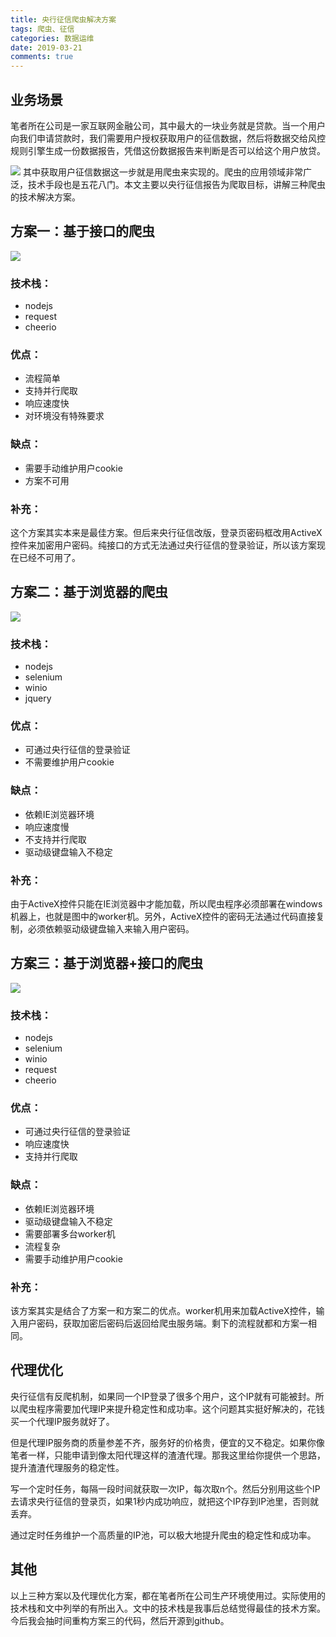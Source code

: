 ```yaml
---
title: 央行征信爬虫解决方案
tags: 爬虫、征信
categories: 数据运维
date: 2019-03-21
comments: true
---
```


## 业务场景

笔者所在公司是一家互联网金融公司，其中最大的一块业务就是贷款。当一个用户向我们申请贷款时，我们需要用户授权获取用户的征信数据，然后将数据交给风控规则引擎生成一份数据报告，凭借这份数据报告来判断是否可以给这个用户放贷。
<!-- more -->
![](https://drafish.github.io/static-files/imgs/entirety.png)
其中获取用户征信数据这一步就是用爬虫来实现的。爬虫的应用领域非常广泛，技术手段也是五花八门。本文主要以央行征信报告为爬取目标，讲解三种爬虫的技术解决方案。

## 方案一：基于接口的爬虫
![](https://drafish.github.io/static-files/imgs/api_crawler.png)
### 技术栈：
* nodejs
* request
* cheerio

### 优点：
* 流程简单
* 支持并行爬取
* 响应速度快
* 对环境没有特殊要求

### 缺点：
* 需要手动维护用户cookie
* 方案不可用

### 补充：
这个方案其实本来是最佳方案。但后来央行征信改版，登录页密码框改用ActiveX控件来加密用户密码。纯接口的方式无法通过央行征信的登录验证，所以该方案现在已经不可用了。

## 方案二：基于浏览器的爬虫
![](https://drafish.github.io/static-files/imgs/browser_crawler.png)
### 技术栈：
* nodejs
* selenium
* winio
* jquery

### 优点：
* 可通过央行征信的登录验证
* 不需要维护用户cookie

### 缺点：
* 依赖IE浏览器环境
* 响应速度慢
* 不支持并行爬取
* 驱动级键盘输入不稳定

### 补充：
由于ActiveX控件只能在IE浏览器中才能加载，所以爬虫程序必须部署在windows机器上，也就是图中的worker机。另外，ActiveX控件的密码无法通过代码直接复制，必须依赖驱动级键盘输入来输入用户密码。

## 方案三：基于浏览器+接口的爬虫
![](https://drafish.github.io/static-files/imgs/api_browser_crawler.png)
### 技术栈：
* nodejs
* selenium
* winio
* request
* cheerio

### 优点：
* 可通过央行征信的登录验证
* 响应速度快
* 支持并行爬取

### 缺点：
* 依赖IE浏览器环境
* 驱动级键盘输入不稳定
* 需要部署多台worker机
* 流程复杂
* 需要手动维护用户cookie

### 补充：
该方案其实是结合了方案一和方案二的优点。worker机用来加载ActiveX控件，输入用户密码，获取加密后密码后返回给爬虫服务端。剩下的流程就都和方案一相同。

## 代理优化

央行征信有反爬机制，如果同一个IP登录了很多个用户，这个IP就有可能被封。所以爬虫程序需要加代理IP来提升稳定性和成功率。这个问题其实挺好解决的，花钱买一个代理IP服务就好了。

但是代理IP服务商的质量参差不齐，服务好的价格贵，便宜的又不稳定。如果你像笔者一样，只能申请到像太阳代理这样的渣渣代理。那我这里给你提供一个思路，提升渣渣代理服务的稳定性。

写一个定时任务，每隔一段时间就获取一次IP，每次取n个。然后分别用这些个IP去请求央行征信的登录页，如果1秒内成功响应，就把这个IP存到IP池里，否则就丢弃。

通过定时任务维护一个高质量的IP池，可以极大地提升爬虫的稳定性和成功率。

## 其他
以上三种方案以及代理优化方案，都在笔者所在公司生产环境使用过。实际使用的技术栈和文中列举的有所出入。文中的技术栈是我事后总结觉得最佳的技术方案。今后我会抽时间重构方案三的代码，然后开源到github。
